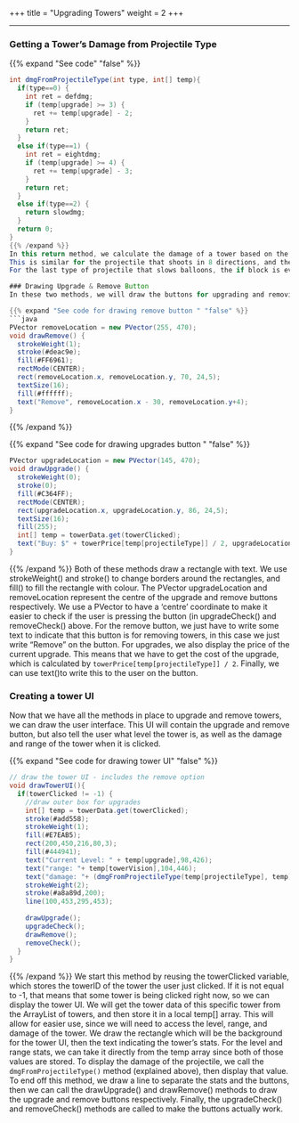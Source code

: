 +++
title = "Upgrading Towers"
weight = 2
+++

---


### Getting a Tower’s Damage from Projectile Type
{{% expand "See code" "false" %}}
```java
int dmgFromProjectileType(int type, int[] temp){
  if(type==0) {
    int ret = defdmg;
    if (temp[upgrade] >= 3) {
      ret += temp[upgrade] - 2;
    }
    return ret;
  }
  else if(type==1) {
    int ret = eightdmg;
    if (temp[upgrade] >= 4) {
      ret += temp[upgrade] - 3;
    }
    return ret;
  }
  else if(type==2) {
    return slowdmg;
  }
  return 0;
}
{{% /expand %}}
In this return method, we calculate the damage of a tower based on the projectile type and the tower’s current level, then return it. We take in two parameters, `type` which is the projectile’s type, as well as the temp array which is the tower’s data. We have three types of projectiles, so we will create three if/else if blocks. The first block will be `type==0`, which means that it is a “default” projectile. The `ret` variable will store the tower’s damage, and it is initialized as the default projectile’s level 1 damage. We can calculate the updated damage by adding 1 point of damage for every level that the tower is above 3. We can then return the tower’s damage by returning the `ret` variable. 
This is similar for the projectile that shoots in 8 directions, and the one that slows. For `type==1`, we set ret to the default level 1 damage for this projectile `eightdmg`, add damage based on the level, and then return the updated damage value. 
For the last type of projectile that slows balloons, the if block is even simpler since the upgrades do not affect the damage, but instead change the amount it slows by. This means that we can set ret to the original damage value and then return it. Outside this method, we have a `return 0;` statement because the method needs a ‘default’ return statement. This statement won’t be reached in our code, since type can only be 0,1 or 2.

### Drawing Upgrade & Remove Button
In these two methods, we will draw the buttons for upgrading and removing towers. You’ll notice that these two methods are very similar, since they do similar things. 

{{% expand "See code for drawing remove button " "false" %}}
```java
PVector removeLocation = new PVector(255, 470);
void drawRemove() {
  strokeWeight(1);
  stroke(#deac9e);
  fill(#FF6961);
  rectMode(CENTER);
  rect(removeLocation.x, removeLocation.y, 70, 24,5); 
  textSize(16);
  fill(#ffffff);
  text("Remove", removeLocation.x - 30, removeLocation.y+4);
}
```
{{% /expand %}}
 
{{% expand "See code for drawing upgrades button " "false" %}}
```java
PVector upgradeLocation = new PVector(145, 470);
void drawUpgrade() {
  strokeWeight(0);
  stroke(0);
  fill(#C364FF);
  rectMode(CENTER);
  rect(upgradeLocation.x, upgradeLocation.y, 86, 24,5); 
  textSize(16);
  fill(255);
  int[] temp = towerData.get(towerClicked);
  text("Buy: $" + towerPrice[temp[projectileType]] / 2, upgradeLocation.x-40, upgradeLocation.y+4);
}
```
{{% /expand %}}
Both of these methods draw a rectangle with text. We use strokeWeight() and stroke() to change borders around the rectangles, and fill() to fill the rectangle with colour. The PVector upgradeLocation and removeLocation represent the centre of the upgrade and remove buttons respectively. We use a PVector to have a ‘centre’ coordinate to make it easier to check if the user is pressing the button (in upgradeCheck() and removeCheck() above. For the remove button, we just have to write some text to indicate that this button is for removing towers, in this case we just write “Remove” on the button. For upgrades, we also display the price of the current upgrade. This means that we have to get the cost of the upgrade, which is calculated by `towerPrice[temp[projectileType]] / 2`. Finally, we can use text()to write this to the user on the button.
### Creating a tower UI
Now that we have all the methods in place to upgrade and remove towers, we can draw the user interface. This UI will contain the upgrade and remove button, but also tell the user what level the tower is, as well as the damage and range of the tower when it is clicked.

{{% expand "See code for drawing tower UI" "false" %}}
```java
// draw the tower UI - includes the remove option
void drawTowerUI(){
  if(towerClicked != -1) {
    //draw outer box for upgrades
    int[] temp = towerData.get(towerClicked);
    stroke(#add558);
    strokeWeight(1);
    fill(#E7EAB5);
    rect(200,450,216,80,3);
    fill(#444941);
    text("Current Level: " + temp[upgrade],98,426);
    text("range: "+ temp[towerVision],104,446);
    text("damage: "+ (dmgFromProjectileType(temp[projectileType], temp)),204,446);
    strokeWeight(2);
    stroke(#a8a89d,200);
    line(100,453,295,453);
    
    drawUpgrade();
    upgradeCheck();
    drawRemove();
    removeCheck();
  }
}
```
{{% /expand %}}
We start this method by reusing the towerClicked variable, which stores the towerID of the tower the user just clicked. If it is not equal to -1, that means that some tower is being clicked right now, so we can display the tower UI. We will get the tower data of this specific tower from the ArrayList of towers, and then store it in a local temp[] array. This will allow for easier use, since we will need to access the level, range, and damage of the tower. We draw the rectangle which will be the background for the tower UI, then the text indicating the tower’s stats. For the level and range stats, we can take it directly from the temp array since both of those values are stored. To display the damage of the projectile, we call the `dmgFromProjectileType()` method (explained above), then display that value. To end off this method, we draw a line to separate the stats and the buttons, then we can call the drawUpgrade() and drawRemove() methods to draw the upgrade and remove buttons respectively. Finally, the upgradeCheck() and removeCheck() methods are called to make the buttons actually work.
